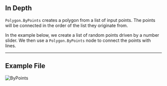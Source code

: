 ## In Depth
`Polygon.ByPoints` creates a polygon from a list of input points. The points will be connected in the order of the list they originate from.

In the example below, we create a list of random points driven by a number slider. We then use a `Polygon.ByPoints` node to connect the points with lines.

___
## Example File

![ByPoints](./Autodesk.DesignScript.Geometry.Polygon.ByPoints_img.jpg)

